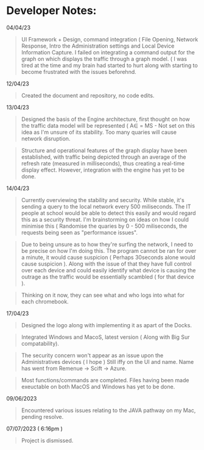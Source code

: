 # Developer Notes:

04/04/23 

> UI Framework + Design, command integration ( File Opening, Network Response, Intro the Administration settings and Local Device Information Capture. I failed on integrating a command output for the graph on which displays the traffic through a graph model. ( I was tired at the time and my brain had started to hurt along with starting to become frustrated with the issues beforehnd. 

12/04/23

> Created the document and repository, no code edits. 

13/04/23

> Designed the basis of the Engine architecture, first thought on how the traffic data model will be represented ( A∈ = MS  - Not set on this idea as I'm unsure of its stability. Too many quaries will cause network disruption. 

> Structure and operational features of the graph display have been established, with traffic being depicted through an average of the refresh rate (measured in milliseconds), thus creating a real-time display effect. However, integration with the engine has yet to be done.

14/04/23 

> Currently overviewing the stability and security. While stable, it's sending a query to the local network every 500 miliseconds. The IT people at school would be able to detect this easily and would regard this as a security threat.  I'm brainstorming on ideas on how I could minimise this ( Randomise the quaries by 0 - 500 miliseconds, the requests being seen as "performance issues".

> Due to being unsure as to how they're surfing the network, I need to be precise on how I'm doing this. The program cannot be ran for over a minute, it would cause suspicion ( Perhaps 30seconds alone would cause suspicion ). Along with the issue of that they have full control over each device and could easily identify what device is causing the outrage as the traffic would be essentially scambled ( for that device ). 

> Thinking on it now, they can see what and who logs into what for each chromebook.

17/04/23

> Designed the logo along with implementing it as apart of the Docks. 

> Integrated Windows and MacoS, latest version ( Along with Big Sur compatability).

> The security concern won't appear as an issue upon the Administratives devices ( I hope )
> Still iffy on the UI and name. Name has went from Remenue -> Scift -> Azure. 

> Most functions/commands are completed. Files having been made exeuctable on both MacOS and Windows has yet to be done. 

09/06/2023

> Encountered various issues relating to the JAVA pathway on my Mac, pending resolve.

07/07/2023 ( 6:16pm )

> Project is dismissed.
